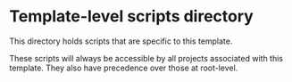 # Template-level scripts directory

This directory holds scripts that are specific to this template.

These scripts will always be accessible by all projects associated with this template. They also have precedence over those at root-level.